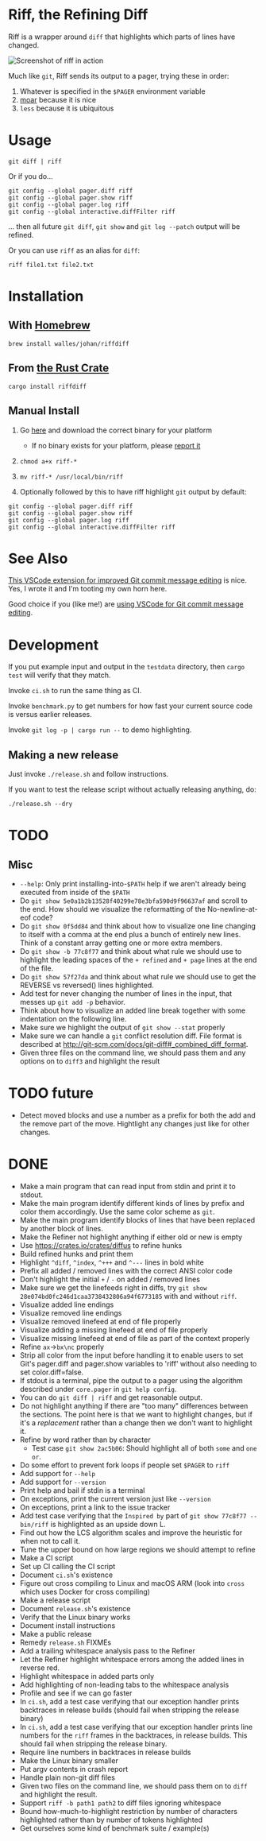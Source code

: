 # Riff, the Refining Diff

Riff is a wrapper around `diff` that highlights which parts of lines have changed.

![Screenshot of riff in action](screenshot.png 'git show')

Much like `git`, Riff sends its output to a pager, trying these in order:

1. Whatever is specified in the `$PAGER` environment variable
1. [moar](https://github.com/walles/moar) because it is nice
1. `less` because it is ubiquitous

# Usage

```
git diff | riff
```

Or if you do...

```
git config --global pager.diff riff
git config --global pager.show riff
git config --global pager.log riff
git config --global interactive.diffFilter riff
```

... then all future `git diff`, `git show` and `git log --patch` output will be
refined.

Or you can use `riff` as an alias for `diff`:

```
riff file1.txt file2.txt
```

# Installation

## With [Homebrew](https://brew.sh)

```
brew install walles/johan/riffdiff
```

## From [the Rust Crate](https://crates.io/crates/riffdiff)

```
cargo install riffdiff
```

## Manual Install

1. Go [here](https://github.com/walles/riff/releases/latest) and download the
   correct binary for your platform

   - If no binary exists for your platform, please [report
     it](https://github.com/walles/riff/issues)

1. `chmod a+x riff-*`
1. `mv riff-* /usr/local/bin/riff`
1. Optionally followed by this to have riff highlight `git` output by default:

```
git config --global pager.diff riff
git config --global pager.show riff
git config --global pager.log riff
git config --global interactive.diffFilter riff
```

# See Also

[This VSCode extension for improved Git commit message
editing](https://marketplace.visualstudio.com/items?itemName=walles.git-commit-message-plus)
is nice. Yes, I wrote it and I'm tooting my own horn here.

Good choice if you (like me!) are [using VSCode for Git commit message
editing](https://jonasbn.github.io/til/vscode/integrate_with_cli.html).

# Development

If you put example input and output in the `testdata` directory, then `cargo test` will verify that they match.

Invoke `ci.sh` to run the same thing as CI.

Invoke `benchmark.py` to get numbers for how fast your current source code is
versus earlier releases.

Invoke `git log -p | cargo run --` to demo highlighting.

## Making a new release

Just invoke `./release.sh` and follow instructions.

If you want to test the release script without actually releasing anything, do:

```
./release.sh --dry
```

# TODO

## Misc

- `--help`: Only print installing-into-`$PATH` help if we aren't already being
  executed from inside of the `$PATH`
- Do `git show 5e0a1b2b13528f40299e78e3bfa590d9f96637af` and scroll to the end.
  How should we visualize the reformatting of the No-newline-at-eof code?
- Do `git show 0f5dd84` and think about how to visualize one line
  changing to itself with a comma at the end plus a bunch of entirely
  new lines. Think of a constant array getting one or more extra
  members.
- Do `git show -b 77c8f77` and think about what rule we should use to
  highlight the leading spaces of the `+ refined` and `+ page` lines
  at the end of the file.
- Do `git show 57f27da` and think about what rule we should use to get
  the REVERSE vs reversed() lines highlighted.
- Add test for never changing the number of lines in the input, that
  messes up `git add -p` behavior.
- Think about how to visualize an added line break together with some
  indentation on the following line.
- Make sure we highlight the output of `git show --stat` properly
- Make sure we can handle a `git` conflict
  resolution diff. File format is described at
  http://git-scm.com/docs/git-diff#_combined_diff_format.
- Given three files on the command line, we should pass them and any
  options on to `diff3` and highlight the result

# TODO future

- Detect moved blocks and use a number as a prefix for both the add
  and the remove part of the move. Hightlight any changes just like
  for other changes.

# DONE

- Make a main program that can read input from stdin and print it to
  stdout.
- Make the main program identify different kinds of lines by prefix
  and color them accordingly. Use the same color scheme as `git`.
- Make the main program identify blocks of lines that have been
  replaced by another block of lines.
- Make the Refiner not highlight anything if either old or new is
  empty
- Use <https://crates.io/crates/diffus> to refine hunks
- Build refined hunks and print them
- Highlight `^diff`, `^index`, `^+++` and `^---` lines in bold white
- Prefix all added / removed lines with the correct ANSI color code
- Don't highlight the initial `+` / `-` on added / removed lines
- Make sure we get the linefeeds right in diffs, try
  `git show 28e074bd0fc246d1caa3738432806a94f6773185` with and without `riff`.
- Visualize added line endings
- Visualize removed line endings
- Visualize removed linefeed at end of file properly
- Visualize adding a missing linefeed at end of file properly
- Visualize missing linefeed at end of file as part of the context
  properly
- Refine `ax`->`bx\nc` properly
- Strip all color from the input before handling it to enable users to
  set Git's pager.diff and pager.show variables to 'riff' without also
  needing to set color.diff=false.
- If stdout is a terminal, pipe the output to a pager using the
  algorithm described under `core.pager` in `git help config`.
- You can do `git diff | riff` and get reasonable output.
- Do not highlight anything if there are "too many" differences between the
  sections. The point here is that we want to highlight changes, but if it's a
  _replacement_ rather than a change then we don't want to highlight it.
- Refine by word rather than by character
  - Test case `git show 2ac5b06`: Should highlight all of both `some` and
    `one or`.
- Do some effort to prevent fork loops if people set `$PAGER` to `riff`
- Add support for `--help`
- Add support for `--version`
- Print help and bail if stdin is a terminal
- On exceptions, print the current version just like `--version`
- On exceptions, print a link to the issue tracker
- Add test case verifying that the `Inspired by` part of
  `git show 77c8f77 -- bin/riff` is highlighted as an upside down L.
- Find out how the LCS algorithm scales and improve the heuristic for
  when not to call it.
- Tune the upper bound on how large regions we should attempt to refine
- Make a CI script
- Set up CI calling the CI script
- Document `ci.sh`'s existence
- Figure out cross compiling to Linux and macOS ARM (look into `cross` which
  uses Docker for cross compiling)
- Make a release script
- Document `release.sh`'s existence
- Verify that the Linux binary works
- Document install instructions
- Make a public release
- Remedy `release.sh` FIXMEs
- Add a trailing whitespace analysis pass to the Refiner
- Let the Refiner highlight whitespace errors among the added lines in
  reverse red.
- Highlight whitespace in added parts only
- Add highlighting of non-leading tabs to the whitespace analysis
- Profile and see if we can go faster
- In `ci.sh`, add a test case verifying that our exception handler prints
  backtraces in release builds (should fail when stripping the release binary)
- In `ci.sh`, add a test case verifying that our exception handler prints line
  numbers for the `riff` frames in the backtraces, in release builds. This
  should fail when stripping the release binary.
- Require line numbers in backtraces in release builds
- Make the Linux binary smaller
- Put argv contents in crash report
- Handle plain non-git diff files
- Given two files on the command line, we should pass them on to `diff` and
  highlight the result.
- Support `riff -b path1 path2` to diff files ignoring whitespace
- Bound how-much-to-highlight restriction by number of characters highlighted
  rather than by number of tokens highlighted
- Get ourselves some kind of benchmark suite / example(s)
